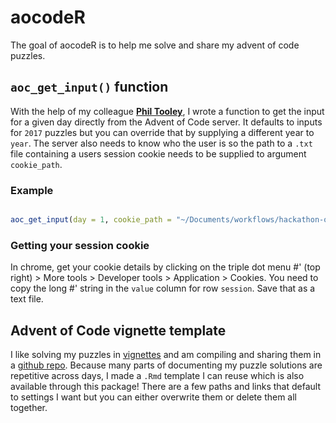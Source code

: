 # aocodeR

The goal of aocodeR is to help me solve and share my advent of code puzzles. 


## `aoc_get_input()` function

With the help of my colleague [**Phil Tooley**](https://twitter.com/acceleratedsci), I wrote a function to get the input for a given day directly from the Advent of Code server. It defaults to inputs for `2017` puzzles but you can override that by supplying a different year to `year`. The server also needs to know who the user is so the path to a `.txt` file containing a users session cookie needs to be supplied to argument `cookie_path`. 

### Example

``` r

aoc_get_input(day = 1, cookie_path = "~/Documents/workflows/hackathon-output-repos/advent_of_code/secrets/session_cookie.txt")

```

### Getting your session cookie

In chrome, get your cookie details by clicking on the triple dot menu
#' (top right) > More tools > Developer tools > Application > Cookies. You need to copy the long
#' string in the `value` column for row `session`. Save that as a text file.


## Advent of Code vignette template

I like solving my puzzles in [vignettes](http://annakrystalli.me/advent_of_code/puzzles/Day2_16.html) and am compiling and sharing them in a [github repo](http://annakrystalli.me/advent_of_code/). Because many parts of documenting my puzzle solutions are repetitive across days, I made a `.Rmd` template I can reuse which is also available through this package! There are a few paths and links that default to settings I want but you can either overwrite them or delete them all together.
